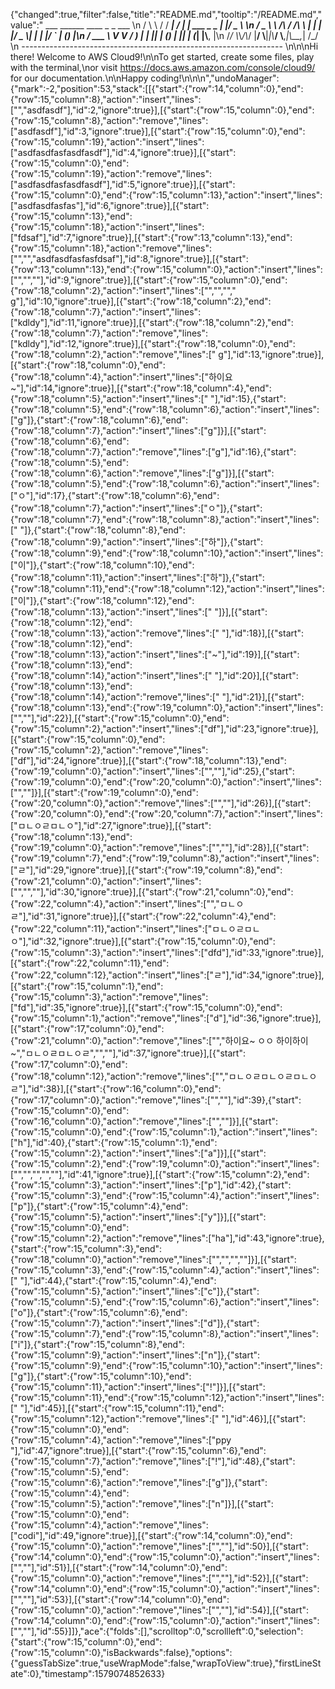 {"changed":true,"filter":false,"title":"README.md","tooltip":"/README.md","value":"         ___        ______     ____ _                 _  ___  \n        / \\ \\      / / ___|   / ___| | ___  _   _  __| |/ _ \\ \n       / _ \\ \\ /\\ / /\\___ \\  | |   | |/ _ \\| | | |/ _` | (_) |\n      / ___ \\ V  V /  ___) | | |___| | (_) | |_| | (_| |\\__, |\n     /_/   \\_\\_/\\_/  |____/   \\____|_|\\___/ \\__,_|\\__,_|  /_/ \n ----------------------------------------------------------------- \n\n\nHi there! Welcome to AWS Cloud9!\n\nTo get started, create some files, play with the terminal,\nor visit https://docs.aws.amazon.com/console/cloud9/ for our documentation.\n\nHappy coding!\n\n\n","undoManager":{"mark":-2,"position":53,"stack":[[{"start":{"row":14,"column":0},"end":{"row":15,"column":8},"action":"insert","lines":["","asdfasdf"],"id":2,"ignore":true}],[{"start":{"row":15,"column":0},"end":{"row":15,"column":8},"action":"remove","lines":["asdfasdf"],"id":3,"ignore":true}],[{"start":{"row":15,"column":0},"end":{"row":15,"column":19},"action":"insert","lines":["asdfasdfasfasdfasdf"],"id":4,"ignore":true}],[{"start":{"row":15,"column":0},"end":{"row":15,"column":19},"action":"remove","lines":["asdfasdfasfasdfasdf"],"id":5,"ignore":true}],[{"start":{"row":15,"column":0},"end":{"row":15,"column":13},"action":"insert","lines":["asdfasdfasfas"],"id":6,"ignore":true}],[{"start":{"row":15,"column":13},"end":{"row":15,"column":18},"action":"insert","lines":["fdsaf"],"id":7,"ignore":true}],[{"start":{"row":13,"column":13},"end":{"row":15,"column":18},"action":"remove","lines":["","","asdfasdfasfasfdsaf"],"id":8,"ignore":true}],[{"start":{"row":13,"column":13},"end":{"row":15,"column":0},"action":"insert","lines":["","",""],"id":9,"ignore":true}],[{"start":{"row":15,"column":0},"end":{"row":18,"column":2},"action":"insert","lines":["","",""," g"],"id":10,"ignore":true}],[{"start":{"row":18,"column":2},"end":{"row":18,"column":7},"action":"insert","lines":["kdldy"],"id":11,"ignore":true}],[{"start":{"row":18,"column":2},"end":{"row":18,"column":7},"action":"remove","lines":["kdldy"],"id":12,"ignore":true}],[{"start":{"row":18,"column":0},"end":{"row":18,"column":2},"action":"remove","lines":[" g"],"id":13,"ignore":true}],[{"start":{"row":18,"column":0},"end":{"row":18,"column":4},"action":"insert","lines":["하이요~"],"id":14,"ignore":true}],[{"start":{"row":18,"column":4},"end":{"row":18,"column":5},"action":"insert","lines":[" "],"id":15},{"start":{"row":18,"column":5},"end":{"row":18,"column":6},"action":"insert","lines":["g"]},{"start":{"row":18,"column":6},"end":{"row":18,"column":7},"action":"insert","lines":["g"]}],[{"start":{"row":18,"column":6},"end":{"row":18,"column":7},"action":"remove","lines":["g"],"id":16},{"start":{"row":18,"column":5},"end":{"row":18,"column":6},"action":"remove","lines":["g"]}],[{"start":{"row":18,"column":5},"end":{"row":18,"column":6},"action":"insert","lines":["ㅇ"],"id":17},{"start":{"row":18,"column":6},"end":{"row":18,"column":7},"action":"insert","lines":["ㅇ"]},{"start":{"row":18,"column":7},"end":{"row":18,"column":8},"action":"insert","lines":[" "]},{"start":{"row":18,"column":8},"end":{"row":18,"column":9},"action":"insert","lines":["하"]},{"start":{"row":18,"column":9},"end":{"row":18,"column":10},"action":"insert","lines":["이"]},{"start":{"row":18,"column":10},"end":{"row":18,"column":11},"action":"insert","lines":["하"]},{"start":{"row":18,"column":11},"end":{"row":18,"column":12},"action":"insert","lines":["이"]},{"start":{"row":18,"column":12},"end":{"row":18,"column":13},"action":"insert","lines":[" "]}],[{"start":{"row":18,"column":12},"end":{"row":18,"column":13},"action":"remove","lines":[" "],"id":18}],[{"start":{"row":18,"column":12},"end":{"row":18,"column":13},"action":"insert","lines":["~"],"id":19}],[{"start":{"row":18,"column":13},"end":{"row":18,"column":14},"action":"insert","lines":[" "],"id":20}],[{"start":{"row":18,"column":13},"end":{"row":18,"column":14},"action":"remove","lines":[" "],"id":21}],[{"start":{"row":18,"column":13},"end":{"row":19,"column":0},"action":"insert","lines":["",""],"id":22}],[{"start":{"row":15,"column":0},"end":{"row":15,"column":2},"action":"insert","lines":["df"],"id":23,"ignore":true}],[{"start":{"row":15,"column":0},"end":{"row":15,"column":2},"action":"remove","lines":["df"],"id":24,"ignore":true}],[{"start":{"row":18,"column":13},"end":{"row":19,"column":0},"action":"insert","lines":["",""],"id":25},{"start":{"row":19,"column":0},"end":{"row":20,"column":0},"action":"insert","lines":["",""]}],[{"start":{"row":19,"column":0},"end":{"row":20,"column":0},"action":"remove","lines":["",""],"id":26}],[{"start":{"row":20,"column":0},"end":{"row":20,"column":7},"action":"insert","lines":["ㅁㄴㅇㄹㅁㄴㅇ"],"id":27,"ignore":true}],[{"start":{"row":18,"column":13},"end":{"row":19,"column":0},"action":"remove","lines":["",""],"id":28}],[{"start":{"row":19,"column":7},"end":{"row":19,"column":8},"action":"insert","lines":["ㄹ"],"id":29,"ignore":true}],[{"start":{"row":19,"column":8},"end":{"row":21,"column":0},"action":"insert","lines":["","",""],"id":30,"ignore":true}],[{"start":{"row":21,"column":0},"end":{"row":22,"column":4},"action":"insert","lines":["","ㅁㄴㅇㄹ"],"id":31,"ignore":true}],[{"start":{"row":22,"column":4},"end":{"row":22,"column":11},"action":"insert","lines":["ㅁㄴㅇㄹㅁㄴㅇ"],"id":32,"ignore":true}],[{"start":{"row":15,"column":0},"end":{"row":15,"column":3},"action":"insert","lines":["dfd"],"id":33,"ignore":true}],[{"start":{"row":22,"column":11},"end":{"row":22,"column":12},"action":"insert","lines":["ㄹ"],"id":34,"ignore":true}],[{"start":{"row":15,"column":1},"end":{"row":15,"column":3},"action":"remove","lines":["fd"],"id":35,"ignore":true}],[{"start":{"row":15,"column":0},"end":{"row":15,"column":1},"action":"remove","lines":["d"],"id":36,"ignore":true}],[{"start":{"row":17,"column":0},"end":{"row":21,"column":0},"action":"remove","lines":["","하이요~ ㅇㅇ 하이하이~","ㅁㄴㅇㄹㅁㄴㅇㄹ","",""],"id":37,"ignore":true}],[{"start":{"row":17,"column":0},"end":{"row":18,"column":12},"action":"remove","lines":["","ㅁㄴㅇㄹㅁㄴㅇㄹㅁㄴㅇㄹ"],"id":38}],[{"start":{"row":16,"column":0},"end":{"row":17,"column":0},"action":"remove","lines":["",""],"id":39},{"start":{"row":15,"column":0},"end":{"row":16,"column":0},"action":"remove","lines":["",""]}],[{"start":{"row":15,"column":0},"end":{"row":15,"column":1},"action":"insert","lines":["h"],"id":40},{"start":{"row":15,"column":1},"end":{"row":15,"column":2},"action":"insert","lines":["a"]}],[{"start":{"row":15,"column":2},"end":{"row":19,"column":0},"action":"insert","lines":["","","","",""],"id":41,"ignore":true}],[{"start":{"row":15,"column":2},"end":{"row":15,"column":3},"action":"insert","lines":["p"],"id":42},{"start":{"row":15,"column":3},"end":{"row":15,"column":4},"action":"insert","lines":["p"]},{"start":{"row":15,"column":4},"end":{"row":15,"column":5},"action":"insert","lines":["y"]}],[{"start":{"row":15,"column":0},"end":{"row":15,"column":2},"action":"remove","lines":["ha"],"id":43,"ignore":true},{"start":{"row":15,"column":3},"end":{"row":18,"column":0},"action":"remove","lines":["","","",""]}],[{"start":{"row":15,"column":3},"end":{"row":15,"column":4},"action":"insert","lines":[" "],"id":44},{"start":{"row":15,"column":4},"end":{"row":15,"column":5},"action":"insert","lines":["c"]},{"start":{"row":15,"column":5},"end":{"row":15,"column":6},"action":"insert","lines":["o"]},{"start":{"row":15,"column":6},"end":{"row":15,"column":7},"action":"insert","lines":["d"]},{"start":{"row":15,"column":7},"end":{"row":15,"column":8},"action":"insert","lines":["i"]},{"start":{"row":15,"column":8},"end":{"row":15,"column":9},"action":"insert","lines":["n"]},{"start":{"row":15,"column":9},"end":{"row":15,"column":10},"action":"insert","lines":["g"]},{"start":{"row":15,"column":10},"end":{"row":15,"column":11},"action":"insert","lines":["!"]}],[{"start":{"row":15,"column":11},"end":{"row":15,"column":12},"action":"insert","lines":[" "],"id":45}],[{"start":{"row":15,"column":11},"end":{"row":15,"column":12},"action":"remove","lines":[" "],"id":46}],[{"start":{"row":15,"column":0},"end":{"row":15,"column":4},"action":"remove","lines":["ppy "],"id":47,"ignore":true}],[{"start":{"row":15,"column":6},"end":{"row":15,"column":7},"action":"remove","lines":["!"],"id":48},{"start":{"row":15,"column":5},"end":{"row":15,"column":6},"action":"remove","lines":["g"]},{"start":{"row":15,"column":4},"end":{"row":15,"column":5},"action":"remove","lines":["n"]}],[{"start":{"row":15,"column":0},"end":{"row":15,"column":4},"action":"remove","lines":["codi"],"id":49,"ignore":true}],[{"start":{"row":14,"column":0},"end":{"row":15,"column":0},"action":"remove","lines":["",""],"id":50}],[{"start":{"row":14,"column":0},"end":{"row":15,"column":0},"action":"insert","lines":["",""],"id":51}],[{"start":{"row":14,"column":0},"end":{"row":15,"column":0},"action":"remove","lines":["",""],"id":52}],[{"start":{"row":14,"column":0},"end":{"row":15,"column":0},"action":"insert","lines":["",""],"id":53}],[{"start":{"row":14,"column":0},"end":{"row":15,"column":0},"action":"remove","lines":["",""],"id":54}],[{"start":{"row":14,"column":0},"end":{"row":15,"column":0},"action":"insert","lines":["",""],"id":55}]]},"ace":{"folds":[],"scrolltop":0,"scrollleft":0,"selection":{"start":{"row":15,"column":0},"end":{"row":15,"column":0},"isBackwards":false},"options":{"guessTabSize":true,"useWrapMode":false,"wrapToView":true},"firstLineState":0},"timestamp":1579074852633}